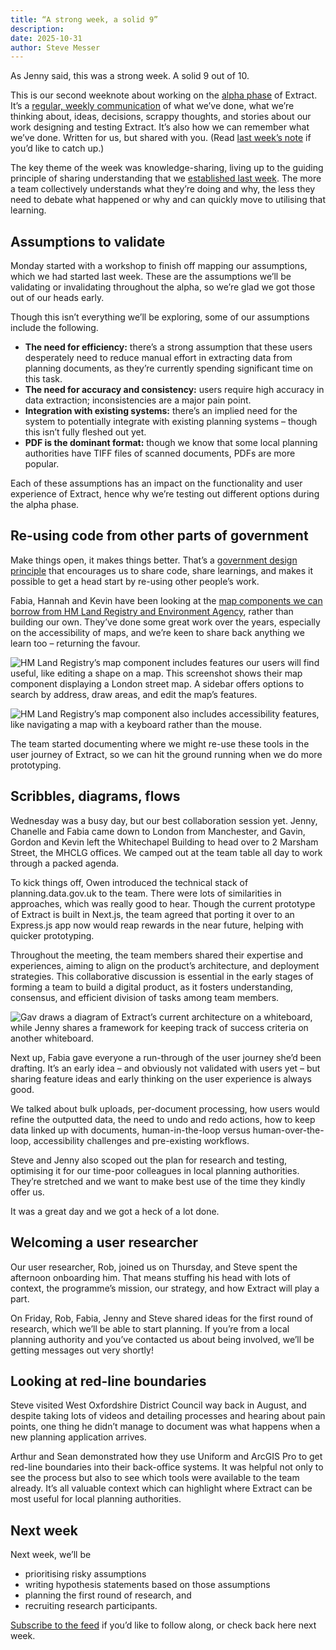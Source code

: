 ```yaml
---
title: “A strong week, a solid 9”
description:  
date: 2025-10-31
author: Steve Messer
---
```


As Jenny said, this was a strong week. A solid 9 out of 10.

This is our second weeknote about working on the [alpha phase](https://www.gov.uk/service-manual/agile-delivery/how-the-alpha-phase-works) of Extract. It’s a [regular, weekly communication](https://doingweeknotes.com/) of what we’ve done, what we’re thinking about, ideas, decisions, scrappy thoughts, and stories about our work designing and testing Extract. It’s also how we can remember what we’ve done. Written for us, but shared with you. (Read [last week’s note](/weeknotes/the-unit-of-delivery-is-the-team/) if you’d like to catch up.)

The key theme of the week was knowledge-sharing, living up to the guiding principle of sharing understanding that we [established last week](/weeknotes/the-unit-of-delivery-is-the-team/#guiding-principles). The more a team collectively understands what they’re doing and why, the less they need to debate what happened or why and can quickly move to utilising that learning.

## Assumptions to validate

Monday started with a workshop to finish off mapping our assumptions, which we had started last week. These are the assumptions we’ll be validating or invalidating throughout the alpha, so we’re glad we got those out of our heads early. 

Though this isn’t everything we’ll be exploring, some of our assumptions include the following.

- **The need for efficiency:** there’s a strong assumption that these users desperately need to reduce manual effort in extracting data from planning documents, as they’re currently spending significant time on this task.
- **The need for accuracy and consistency:** users require high accuracy in data extraction; inconsistencies are a major pain point.
- **Integration with existing systems:** there’s an implied need for the system to potentially integrate with existing planning systems – though this isn’t fully fleshed out yet.
- **PDF is the dominant format:** though we know that some local planning authorities have TIFF files of scanned documents, PDFs are more popular.

Each of these assumptions has an impact on the functionality and user experience of Extract, hence why we’re testing out different options during the alpha phase.

## Re-using code from other parts of government

Make things open, it makes things better. That’s a [government design principle](https://www.gov.uk/guidance/government-design-principles#make-things-open-it-makes-things-better) that encourages us to share code, share learnings, and makes it possible to get a head start by re-using other people’s work.

Fabia, Hannah and Kevin have been looking at the [map components we can borrow from HM Land Registry and Environment Agency](https://github.com/alphagov/govuk-design-system/discussions/4531#discussioncomment-13887453), rather than building our own. They’ve done some great work over the years, especially on the accessibility of maps, and we’re keen to share back anything we learn too – returning the favour. 

![HM Land Registry’s map component includes features our users will find useful, like editing a shape on a map. This screenshot shows their map component displaying a London street map. A sidebar offers options to search by address, draw areas, and edit the map’s features.](edit-shape-on-map.png)

![HM Land Registry’s map component also includes accessibility features, like navigating a map with a keyboard rather than the mouse. ](keyboard-navigation-on-a-map.png)

The team started documenting where we might re-use these tools in the user journey of Extract, so we can hit the ground running when we do more prototyping.

## Scribbles, diagrams, flows

Wednesday was a busy day, but our best collaboration session yet. Jenny, Chanelle and Fabia came down to London from Manchester, and Gavin, Gordon and Kevin left the Whitechapel Building to head over to 2 Marsham Street, the MHCLG offices. We camped out at the team table all day to work through a packed agenda.

To kick things off, Owen introduced the technical stack of planning.data.gov.uk to the team. There were lots of similarities in approaches, which was really good to hear. Though the current prototype of Extract is built in Next.js, the team agreed that porting it over to an Express.js app now would reap rewards in the near future, helping with quicker prototyping. 

Throughout the meeting, the team members shared their expertise and experiences, aiming to align on the product’s architecture, and deployment strategies. This collaborative discussion is essential in the early stages of forming a team to build a digital product, as it fosters understanding, consensus, and efficient division of tasks among team members.

![Gav draws a diagram of Extract’s current architecture on a whiteboard, while Jenny shares a framework for keeping track of success criteria on another whiteboard.](team-in-the-office-october.jpg)

Next up, Fabia gave everyone a run-through of the user journey she’d been drafting. It’s an early idea – and obviously not validated with users yet – but sharing feature ideas and early thinking on the user experience is always good. 

We talked about bulk uploads, per-document processing, how users would refine the outputted data, the need to undo and redo actions, how to keep data linked up with documents, human-in-the-loop versus human-over-the-loop, accessibility challenges and pre-existing workflows.

Steve and Jenny also scoped out the plan for research and testing, optimising it for our time-poor colleagues in local planning authorities. They’re stretched and we want to make best use of the time they kindly offer us. 

It was a great day and we got a heck of a lot done. 

## Welcoming a user researcher

Our user researcher, Rob, joined us on Thursday, and Steve spent the afternoon onboarding him. That means stuffing his head with lots of context, the programme’s mission, our strategy, and how Extract will play a part.

On Friday, Rob, Fabia, Jenny and Steve shared ideas for the first round of research, which we’ll be able to start planning. If you’re from a local planning authority and you’ve contacted us about being involved, we’ll be getting messages out very shortly!

## Looking at red-line boundaries

Steve visited West Oxfordshire District Council way back in August, and despite taking lots of videos and detailing processes and hearing about pain points, one thing he didn’t manage to document was what happens when a new planning application arrives.

Arthur and Sean demonstrated how they use Uniform and ArcGIS Pro to get red-line boundaries into their back-office systems. It was helpful not only to see the process but also to see which tools were available to the team already. It’s all valuable context which can highlight where Extract can be most useful for local planning authorities. 

## Next week

Next week, we’ll be

- prioritising risky assumptions
- writing hypothesis statements based on those assumptions 
- planning the first round of research, and
- recruiting research participants.

[Subscribe to the feed](/weeknotes/feed.xml) if you’d like to follow along, or check back here next week. 